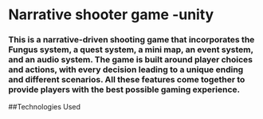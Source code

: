 # Narrative shooter game -unity
 
### This is a narrative-driven shooting game that incorporates the Fungus system, a quest system, a mini map, an event system, and an audio system. The game is built around player choices and actions, with every decision leading to a unique ending and different scenarios. All these features come together to provide players with the best possible gaming experience.
##Technologies Used
 
